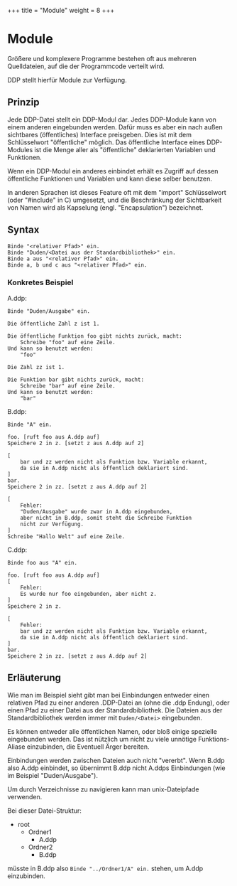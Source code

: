+++
title = "Module"
weight = 8
+++

# Module

Größere und komplexere Programme bestehen oft aus mehreren Quelldateien, auf die der Programmcode verteilt wird.

DDP stellt hierfür Module zur Verfügung.

## Prinzip

Jede DDP-Datei stellt ein DDP-Modul dar.
Jedes DDP-Module kann von einem anderen eingebunden werden.
Dafür muss es aber ein nach außen sichtbares (öffentliches) Interface preisgeben.
Dies ist mit dem Schlüsselwort "öffentliche" möglich.
Das öffentliche Interface eines DDP-Modules ist die Menge aller als "öffentliche" deklarierten Variablen und Funktionen.

Wenn ein DDP-Modul ein anderes einbindet erhält es Zugriff auf dessen öffentliche Funktionen und Variablen und kann diese
selber benutzen.

In anderen Sprachen ist dieses Feature oft mit dem "import" Schlüsselwort (oder "#include" in C) umgesetzt, und die Beschränkung der Sichtbarkeit von Namen wird als Kapselung (engl. "Encapsulation") bezeichnet.

## Syntax

```ddp
Binde "<relativer Pfad>" ein.
Binde "Duden/<Datei aus der Standardbibliothek>" ein.
Binde a aus "<relativer Pfad>" ein.
Binde a, b und c aus "<relativer Pfad>" ein.
```

### Konkretes Beispiel

A.ddp:
```ddp
Binde "Duden/Ausgabe" ein.

Die öffentliche Zahl z ist 1.

Die öffentliche Funktion foo gibt nichts zurück, macht:
	Schreibe "foo" auf eine Zeile.
Und kann so benutzt werden:
	"foo"

Die Zahl zz ist 1.

Die Funktion bar gibt nichts zurück, macht:
	Schreibe "bar" auf eine Zeile.
Und kann so benutzt werden:
	"bar"
```

B.ddp:
```ddp
Binde "A" ein.

foo. [ruft foo aus A.ddp auf]
Speichere 2 in z. [setzt z aus A.ddp auf 2]

[
	bar und zz werden nicht als Funktion bzw. Variable erkannt,
	da sie in A.ddp nicht als öffentlich deklariert sind.
]
bar. 
Speichere 2 in zz. [setzt z aus A.ddp auf 2]

[
	Fehler:
	"Duden/Ausgabe" wurde zwar in A.ddp eingebunden,
	aber nicht in B.ddp, somit steht die Schreibe Funktion
	nicht zur Verfügung.
]
Schreibe "Hallo Welt" auf eine Zeile.
```

C.ddp:
```ddp
Binde foo aus "A" ein.

foo. [ruft foo aus A.ddp auf]
[
	Fehler:
	Es wurde nur foo eingebunden, aber nicht z.
]
Speichere 2 in z.

[
	Fehler:
	bar und zz werden nicht als Funktion bzw. Variable erkannt,
	da sie in A.ddp nicht als öffentlich deklariert sind.
]
bar. 
Speichere 2 in zz. [setzt z aus A.ddp auf 2]
```

## Erläuterung

Wie man im Beispiel sieht gibt man bei Einbindungen entweder einen relativen Pfad zu einer anderen .DDP-Datei an (ohne die .ddp Endung),
oder einen Pfad zu einer Datei aus der Standardbibliothek. Die Dateien aus der Standardbibliothek werden immer mit `Duden/<Datei>` eingebunden.

Es können entweder alle öffentlichen Namen, oder bloß einige spezielle eingebunden werden.
Das ist nützlich um nicht zu viele unnötige Funktions-Aliase einzubinden, die Eventuell Ärger bereiten.

Einbindungen werden zwischen Dateien auch nicht "vererbt".
Wenn B.ddp also A.ddp einbindet, so übernimmt B.ddp nicht A.ddps Einbindungen (wie im Beispiel "Duden/Ausgabe").

Um durch Verzeichnisse zu navigieren kann man unix-Dateipfade verwenden.

Bei dieser Datei-Struktur:
- root
	- Ordner1
		- A.ddp
	- Ordner2
		- B.ddp

müsste in B.ddp also `Binde "../Ordner1/A" ein.` stehen, um A.ddp einzubinden.